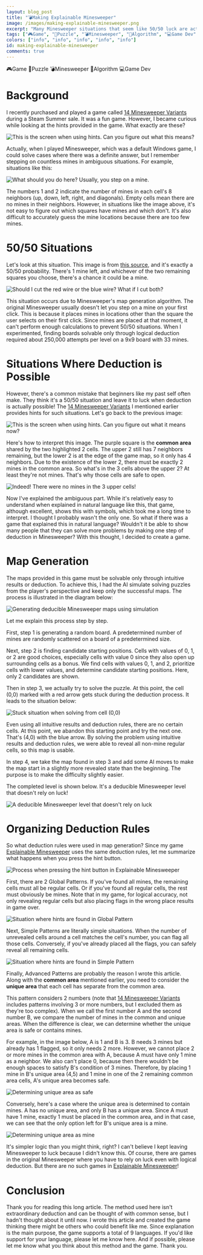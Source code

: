 ```yaml
---
layout: blog_post
title: "💣Making Explainable Minesweeper"
image: /images/making-explainable-minesweeper.png
excerpt: "Many Minesweeper situations that seem like 50/50 luck are actually solvable through logical deduction. Inspired by '14 Minesweeper Variants,' I created 'Explainable Minesweeper' - a game that generates only logically solvable puzzles and explains the reasoning in natural language."
tags: ["🎮Game", "🧩Puzzle", "💣Minesweeper", "🤖Algorithm", "💻Game Dev"]
colors: ["info", "info", "info", "info", "info"]
id: making-explainable-minesweeper
comments: true
---
```


<span class="badge badge-info">🎮Game</span>
<span class="badge badge-info">🧩Puzzle</span>
<span class="badge badge-info">💣Minesweeper</span>
<span class="badge badge-info">🤖Algorithm</span>
<span class="badge badge-info">💻Game Dev</span>

# Background

I recently purchased and played a game called [14 Minesweeper Variants](https://store.steampowered.com/app/1865060/14/) during a Steam Summer sale. It was a fun game. However, I became curious while looking at the hints provided in the game. What exactly are these?

![This is the screen when using hints. Can you figure out what this means?](/images/ems01.png)

Actually, when I played Minesweeper, which was a default Windows game, I could solve cases where there was a definite answer, but I remember stepping on countless mines in ambiguous situations. For example, situations like this:

![What should you do here? Usually, you step on a mine.](/images/ems02.png)

The numbers 1 and 2 indicate the number of mines in each cell's 8 neighbors (up, down, left, right, and diagonals). Empty cells mean there are no mines in their neighbors. However, in situations like the image above, it's not easy to figure out which squares have mines and which don't. It's also difficult to accurately guess the mine locations because there are too few mines.

# 50/50 Situations

Let's look at this situation. This image is from [this source](https://funnyjunk.com/funny_pictures/4582680/5050+chance/), and it's exactly a 50/50 probability. There's 1 mine left, and whichever of the two remaining squares you choose, there's a chance it could be a mine.

![Should I cut the red wire or the blue wire? What if I cut both?](/images/ems03.png)

This situation occurs due to Minesweeper's map generation algorithm. The original Minesweeper usually doesn't let you step on a mine on your first click. This is because it places mines in locations other than the square the user selects on their first click. Since mines are placed at that moment, it can't perform enough calculations to prevent 50/50 situations. When I experimented, finding boards solvable only through logical deduction required about 250,000 attempts per level on a 9x9 board with 33 mines.

# Situations Where Deduction is Possible

However, there's a common mistake that beginners like my past self often make. They think it's a 50/50 situation and leave it to luck when deduction is actually possible! The [14 Minesweeper Variants](https://store.steampowered.com/app/1865060/14/) I mentioned earlier provides hints for such situations. Let's go back to the previous image:

![This is the screen when using hints. Can you figure out what it means now?](/images/ems04.png)

Here's how to interpret this image. The purple square is the **common area** shared by the two highlighted 2 cells. The upper 2 still has 7 neighbors remaining, but the lower 2 is at the edge of the game map, so it only has 4 neighbors. Due to the existence of the lower 2, there must be exactly 2 mines in the common area. So what's in the 3 cells above the upper 2? At least they're not mines. That's why those cells are safe to open.

![Indeed! There were no mines in the 3 upper cells!](/images/ems05.png)

Now I've explained the ambiguous part. While it's relatively easy to understand when explained in natural language like this, that game, although excellent, shows this with symbols, which took me a long time to interpret. I thought I probably wasn't the only one. So what if there was a game that explained this in natural language? Wouldn't it be able to show many people that they can solve more problems by making one step of deduction in Minesweeper? With this thought, I decided to create a game.

# Map Generation

The maps provided in this game must be solvable only through intuitive results or deduction. To achieve this, I had the AI simulate solving puzzles from the player's perspective and keep only the successful maps. The process is illustrated in the diagram below:

![Generating deducible Minesweeper maps using simulation](/images/ems06.png)

Let me explain this process step by step.

First, step 1 is generating a random board. A predetermined number of mines are randomly scattered on a board of a predetermined size.

Next, step 2 is finding candidate starting positions. Cells with values of 0, 1, or 2 are good choices, especially cells with value 0 since they also open up surrounding cells as a bonus. We find cells with values 0, 1, and 2, prioritize cells with lower values, and determine candidate starting positions. Here, only 2 candidates are shown.

Then in step 3, we actually try to solve the puzzle. At this point, the cell (0,0) marked with a red arrow gets stuck during the deduction process. It leads to the situation below:

![Stuck situation when solving from cell (0,0)](/images/ems07.png)

Even using all intuitive results and deduction rules, there are no certain cells. At this point, we abandon this starting point and try the next one. That's (4,0) with the blue arrow. By solving the problem using intuitive results and deduction rules, we were able to reveal all non-mine regular cells, so this map is usable.

In step 4, we take the map found in step 3 and add some AI moves to make the map start in a slightly more revealed state than the beginning. The purpose is to make the difficulty slightly easier.

The completed level is shown below. It's a deducible Minesweeper level that doesn't rely on luck!

![A deducible Minesweeper level that doesn't rely on luck](/images/ems08.png)

# Organizing Deduction Rules

So what deduction rules were used in map generation? Since my game [Explainable Minesweeper](https://sublevelgames.github.io/explainable-minesweeper/) uses the same deduction rules, let me summarize what happens when you press the hint button.

![Process when pressing the hint button in Explainable Minesweeper](/images/ems09.png)

First, there are 2 Global Patterns. If you've found all mines, the remaining cells must all be regular cells. Or if you've found all regular cells, the rest must obviously be mines. Note that in my game, for logical accuracy, not only revealing regular cells but also placing flags in the wrong place results in game over.

![Situation where hints are found in Global Pattern](/images/ems10.png)

Next, Simple Patterns are literally simple situations. When the number of unrevealed cells around a cell matches the cell's number, you can flag all those cells. Conversely, if you've already placed all the flags, you can safely reveal all remaining cells.

![Situation where hints are found in Simple Pattern](/images/ems11.png)

Finally, Advanced Patterns are probably the reason I wrote this article. Along with the **common area** mentioned earlier, you need to consider the **unique area** that each cell has separate from the common area.

This pattern considers 2 numbers (note that [14 Minesweeper Variants](https://store.steampowered.com/app/1865060/14/) includes patterns involving 3 or more numbers, but I excluded them as they're too complex). When we call the first number A and the second number B, we compare the number of mines in the common and unique areas. When the difference is clear, we can determine whether the unique area is safe or contains mines.

For example, in the image below, A is 1 and B is 3. B needs 3 mines but already has 1 flagged, so it only needs 2 more. However, we cannot place 2 or more mines in the common area with A, because A must have only 1 mine as a neighbor. We also can't place 0, because then there wouldn't be enough spaces to satisfy B's condition of 3 mines. Therefore, by placing 1 mine in B's unique area (4,5) and 1 mine in one of the 2 remaining common area cells, A's unique area becomes safe.

![Determining unique area as safe](/images/ems12.png)

Conversely, here's a case where the unique area is determined to contain mines. A has no unique area, and only B has a unique area. Since A must have 1 mine, exactly 1 must be placed in the common area, and in that case, we can see that the only option left for B's unique area is a mine.

![Determining unique area as mine](/images/ems13.png)

It's simpler logic than you might think, right? I can't believe I kept leaving Minesweeper to luck because I didn't know this. Of course, there are games in the original Minesweeper where you have to rely on luck even with logical deduction. But there are no such games in [Explainable Minesweeper](https://sublevelgames.github.io/explainable-minesweeper/)!

# Conclusion

Thank you for reading this long article. The method used here isn't extraordinary deduction and can be thought of with common sense, but I hadn't thought about it until now. I wrote this article and created the game thinking there might be others who could benefit like me. Since explanation is the main purpose, the game supports a total of 9 languages. If you'd like support for your language, please let me know here. And if possible, please let me know what you think about this method and the game. Thank you.

